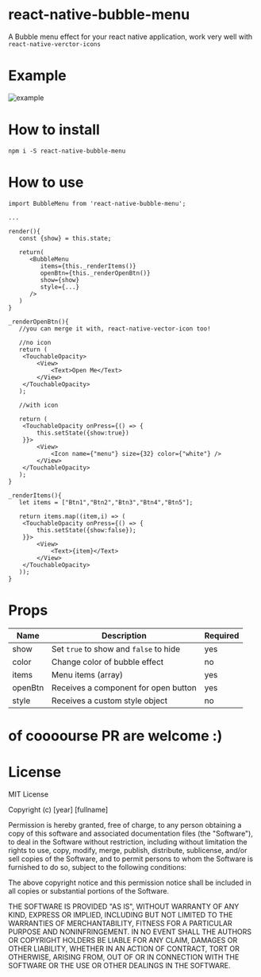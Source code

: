 # react-native-bubble-menu

A Bubble menu effect for your react native application, work very well with `react-native-verctor-icons`

# Example

![example](https://github.com/cinder92/react-native-bubble-menu/blob/master/demo.gif)

# How to install

`npm i -S react-native-bubble-menu`

# How to use

```
import BubbleMenu from 'react-native-bubble-menu';

...

render(){
   const {show} = this.state;

   return(
      <BubbleMenu
         items={this._renderItems()}
         openBtn={this._renderOpenBtn()}
         show={show}
         style={...}
      />
   )
}

_renderOpenBtn(){
   //you can merge it with, react-native-vector-icon too!
   
   //no icon
   return (
   	<TouchableOpacity>
		<View>
		    <Text>Open Me</Text>
		</View>
	</TouchableOpacity>
   );
   
   //with icon
   
   return (
   	<TouchableOpacity onPress={() => {
		this.setState({show:true})
	}}>
		<View>
		    <Icon name={"menu"} size={32} color={"white"} />
		</View>
	</TouchableOpacity>
   );
}

_renderItems(){
   let items = ["Btn1","Btn2","Btn3","Btn4","Btn5"];
   
   return items.map((item,i) => (
   	<TouchableOpacity onPress={() => {
		this.setState({show:false});
	}}>
		<View>
			<Text>{item}</Text>
		</View>
	</TouchableOpacity>
   ));
}
```

# Props

| Name  | Description | Required |
| ----- | ------------| -------- |
| show | Set `true` to show and `false` to hide | yes |
| color | Change color of bubble effect | no |
| items | Menu items (array) | yes |
| openBtn | Receives a component for open button | yes |
| style | Receives a custom style object | no |

# of coooourse PR are welcome :)

# License

MIT License

Copyright (c) [year] [fullname]

Permission is hereby granted, free of charge, to any person obtaining a copy
of this software and associated documentation files (the "Software"), to deal
in the Software without restriction, including without limitation the rights
to use, copy, modify, merge, publish, distribute, sublicense, and/or sell
copies of the Software, and to permit persons to whom the Software is
furnished to do so, subject to the following conditions:

The above copyright notice and this permission notice shall be included in all
copies or substantial portions of the Software.

THE SOFTWARE IS PROVIDED "AS IS", WITHOUT WARRANTY OF ANY KIND, EXPRESS OR
IMPLIED, INCLUDING BUT NOT LIMITED TO THE WARRANTIES OF MERCHANTABILITY,
FITNESS FOR A PARTICULAR PURPOSE AND NONINFRINGEMENT. IN NO EVENT SHALL THE
AUTHORS OR COPYRIGHT HOLDERS BE LIABLE FOR ANY CLAIM, DAMAGES OR OTHER
LIABILITY, WHETHER IN AN ACTION OF CONTRACT, TORT OR OTHERWISE, ARISING FROM,
OUT OF OR IN CONNECTION WITH THE SOFTWARE OR THE USE OR OTHER DEALINGS IN THE
SOFTWARE.
